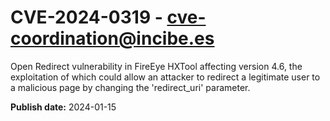 # CVE-2024-0319 - cve-coordination@incibe.es

Open Redirect vulnerability in FireEye HXTool affecting version 4.6, the exploitation of which could allow an attacker to redirect a legitimate user to a malicious page by changing the 'redirect_uri' parameter.

**Publish date:** 2024-01-15
